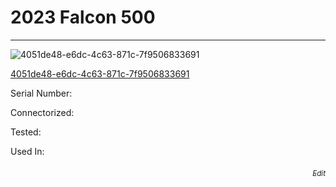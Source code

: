 # **2023 Falcon 500**
---

![4051de48-e6dc-4c63-871c-7f9506833691](https://mcquaidrobotics.github.io/inv/images/4051de48-e6dc-4c63-871c-7f9506833691.png)

[4051de48-e6dc-4c63-871c-7f9506833691](https://mcquaidrobotics.github.io/inv/images/labels/lb-4051de48-e6dc-4c63-871c-7f9506833691.png)

Serial Number: 

Connectorized: 

Tested: 

Used In: 


###### [<div style="text-align: right"><sub>Edit</sub></div>](https://github.com/McQuaidRobotics/inv/blob/main/guids/4051de48-e6dc-4c63-871c-7f9506833691.md)

